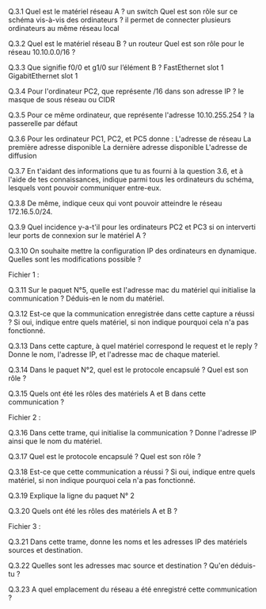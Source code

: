 Q.3.1 Quel est le matériel réseau A ?
un switch
Quel est son rôle sur ce schéma vis-à-vis des ordinateurs ?
il permet de connecter plusieurs ordinateurs au même réseau local

Q.3.2 Quel est le matériel réseau B ?
un routeur
Quel est son rôle pour le réseau 10.10.0.0/16 ?


Q.3.3 Que signifie f0/0 et g1/0 sur l’élément B ?
FastEthernet slot 1
GigabitEthernet slot 1

Q.3.4 Pour l'ordinateur PC2, que représente /16 dans son adresse IP ?
le masque de sous réseau ou CIDR

Q.3.5 Pour ce même ordinateur, que représente l'adresse 10.10.255.254 ?
la passerelle par défaut

Q.3.6 Pour les ordinateur PC1, PC2, et PC5 donne :
L'adresse de réseau
La première adresse disponible
La dernière adresse disponible
L'adresse de diffusion

Q.3.7 En t'aidant des informations que tu as fourni à la question 3.6, et à l'aide de tes connaissances, indique parmi tous les ordinateurs du schéma, lesquels vont pouvoir communiquer entre-eux.

Q.3.8 De même, indique ceux qui vont pouvoir atteindre le réseau 172.16.5.0/24.

Q.3.9 Quel incidence y-a-t'il pour les ordinateurs PC2 et PC3 si on interverti leur ports de connexion sur le matériel A ?

Q.3.10 On souhaite mettre la configuration IP des ordinateurs en dynamique. Quelles sont les modifications possible ?

Fichier 1 :

Q.3.11 Sur le paquet N°5, quelle est l'adresse mac du matériel qui initialise la communication ? Déduis-en le nom du matériel.

Q.3.12 Est-ce que la communication enregistrée dans cette capture a réussi ? Si oui, indique entre quels matériel, si non indique pourquoi cela n'a pas fonctionné.

Q.3.13 Dans cette capture, à quel matériel correspond le request et le reply ? Donne le nom, l'adresse IP, et l'adresse mac de chaque materiel.

Q.3.14 Dans le paquet N°2, quel est le protocole encapsulé ? Quel est son rôle ?

Q.3.15 Quels ont été les rôles des matériels A et B dans cette communication ?

Fichier 2 :

Q.3.16 Dans cette trame, qui initialise la communication ? Donne l'adresse IP ainsi que le nom du matériel.

Q.3.17 Quel est le protocole encapsulé ? Quel est son rôle ?

Q.3.18 Est-ce que cette communication a réussi ? Si oui, indique entre quels matériel, si non indique pourquoi cela n'a pas fonctionné.

Q.3.19 Explique la ligne du paquet N° 2

Q.3.20 Quels ont été les rôles des matériels A et B ?

Fichier 3 :

Q.3.21 Dans cette trame, donne les noms et les adresses IP des matériels sources et destination.

Q.3.22 Quelles sont les adresses mac source et destination ? Qu'en déduis-tu ?

Q.3.23 A quel emplacement du réseau a été enregistré cette communication ?
